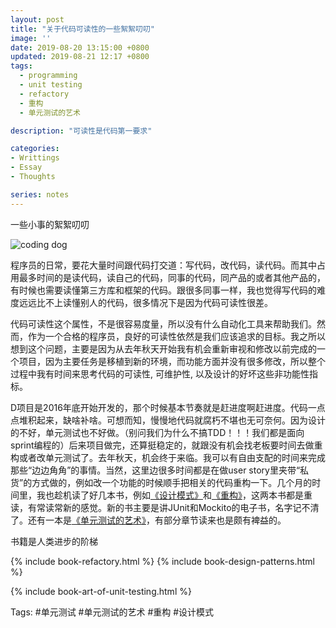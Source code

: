 ```yaml
---
layout: post
title: "关于代码可读性的一些絮絮叨叨"
image: ''
date: 2019-08-20 13:15:00 +0800
updated: 2019-08-21 12:17 +0800
tags: 
  - programming
  - unit testing
  - refactory
  - 重构
  - 单元测试的艺术

description: "可读性是代码第一要求"

categories:
- Writtings
- Essay
- Thoughts

series: notes
---
```

一些小事的絮絮叨叨

![coding dog](https://img-blog.csdnimg.cn/20190821234148393.jpeg?x-oss-process=image/watermark,type_ZmFuZ3poZW5naGVpdGk,shadow_10,text_aHR0cHM6Ly9ibG9nLmNzZG4ubmV0L0lEaXNwb3NhYmxl,size_16,color_FFFFFF,t_70)

程序员的日常，要花大量时间跟代码打交道：写代码，改代码，读代码。而其中占用最多时间的是读代码，读自己的代码，同事的代码，同产品的或者其他产品的，有时候也需要读懂第三方库和框架的代码。跟很多同事一样，我也觉得写代码的难度远远比不上读懂别人的代码，很多情况下是因为代码可读性很差。

代码可读性这个属性，不是很容易度量，所以没有什么自动化工具来帮助我们。然而，作为一个合格的程序员，良好的可读性依然是我们应该追求的目标。我之所以想到这个问题，主要是因为从去年秋天开始我有机会重新审视和修改以前完成的一个项目，因为主要任务是移植到新的环境，而功能方面并没有很多修改，所以整个过程中我有时间来思考代码的可读性, 可维护性, 以及设计的好坏这些非功能性指标。

D项目是2016年底开始开发的，那个时候基本节奏就是赶进度啊赶进度。代码一点点堆积起来，缺啥补啥。可想而知，慢慢地代码就腐朽不堪也无可奈何。因为设计的不好，单元测试也不好做。（别问我们为什么不搞TDD！！！我们都是面向sprint编程的）后来项目做完，还算挺稳定的，就跟没有机会找老板要时间去做重构或者改单元测试了。去年秋天，机会终于来临。我可以有自由支配的时间来完成那些“边边角角”的事情。当然，这里边很多时间都是在做user story里夹带“私货”的方式做的，例如改一个功能的时候顺手把相关的代码重构一下。几个月的时间里，我也趁机读了好几本书，例如[《设计模式》](http://union.dangdang.com/transfer.php?sys_id=1&ad_type=10&from=P-314444&backurl=http%3A%2F%2Fproduct.dangdang.com%2Fproduct.aspx%3Fproduct_id%3D27875838)和[《重构》](http://union.dangdang.com/transfer.php?sys_id=1&ad_type=10&from=P-314444&backurl=http%3A%2F%2Fproduct.dangdang.com%2Fproduct.aspx%3Fproduct_id%3D27851757)，这两本书都是重读，有常读常新的感觉。新的书主要是讲JUnit和Mockito的电子书，名字记不清了。还有一本是[《单元测试的艺术》](http://union.dangdang.com/transfer.php?sys_id=1&ad_type=10&from=P-314444&backurl=http%3A%2F%2Fproduct.dangdang.com%2Fproduct.aspx%3Fproduct_id%3D23532623)，有部分章节读来也是颇有裨益的。


书籍是人类进步的阶梯

 {% include book-refactory.html %}
 {% include book-design-patterns.html %}
 
 {% include book-art-of-unit-testing.html %}

Tags: #单元测试 #单元测试的艺术 #重构 #设计模式
